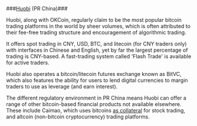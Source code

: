 ###[Huobi](https://www.huobi.com/) (PR China)### 

Huobi, along with OKCoin, regularly claim to be the most popular bitcoin trading platforms in the world by sheer volumes, which is often attributed to their fee-free trading structure and encouragement of algorithmic trading.

It offers spot trading in CNY, USD, BTC, and litecoin (for CNY traders only) with interfaces in Chinese and English, yet by far the largest percentage of trading is CNY-based. A fast-trading system called 'Flash Trade' is available for active traders. 

Huobi also operates a bitcoin/litecoin futures exchange known as BitVC, which also features the ability for users to lend digital currencies to margin traders to use as leverage (and earn interest).

The different regulatory environment in PR China means Huobi can offer a range of other bitcoin-based financial products not available elsewhere. These include Caimao, which uses bitcoins [as collateral](http://www.coindesk.com/huobi-will-now-take-your-bitcoins-as-stock-trading-collateral/) for stock trading, and altcoin (non-bitcoin cryptocurrency) trading platforms.
